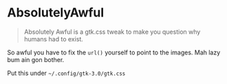 # AbsolutelyAwful

> Absolutely Awful is a gtk.css tweak to make you question why humans had to exist.

So awful you have to fix the `url()` yourself to point to the images. Mah lazy bum ain gon bother.

Put this under `~/.config/gtk-3.0/gtk.css`
